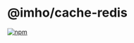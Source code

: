 # @imho/cache-redis

[![npm](https://img.shields.io/npm/v/@imho/cache-redis)](https://www.npmjs.com/package/@imho/cache-redis)
